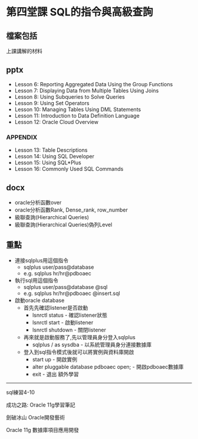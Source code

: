 # 第四堂課 SQL的指令與高級查詢

檔案包括
---
上課講解的材料
## pptx
- Lesson 6: Reporting Aggregated Data Using the Group Functions
- Lesson 7: Displaying Data from Multiple Tables Using Joins
- Lesson 8: Using Subqueries to Solve Queries
- Lesson 9: Using Set Operators
- Lesson 10: Managing Tables Using DML Statements
- Lesson 11: Introduction to Data Definition Language
- Lesson 12: Oracle Cloud Overview
### APPENDIX
- Lesson 13: Table Descriptions
- Lesson 14: Using SQL Developer
- Lesson 15: Using SQL*Plus
- Lesson 16: Commonly Used SQL Commands
## docx
- oracle分析函數over
- oracle分析函數Rank, Dense_rank, row_number
- 級聯查詢(Hierarchical Queries)
- 級聯查詢(Hierarchical Queries)偽列Level

重點
---
- 連接sqlplus用這個指令
	- sqlplus user/pass@database
	- e.g. sqlplus hr/hr@pdboaec
- 執行sql用這個指令
	- sqlplus user/pass@database @sql
	- e.g. sqlplus hr/hr@pdboaec @insert.sql
- 啟動oracle database
	- 首先先確認listener是否啟動
		- lsnrctl status - 確認listener狀態
		- lsnrctl start - 啟動listener
		- lsnrctl shutdown - 關閉listener
	- 再來就是啟動服務了,先以管理員身分登入sqlplus
		- sqlplus / as sysdba - 以系統管理員身分連接數據庫
	- 登入到sql指令模式後就可以將實例與資料庫開啟
		- start up - 開啟實例
		- alter pluggable database pdboaec open; - 開啟pdboaec數據庫
		- exit - 退出
額外學習
---
sql練習4-10

成功之路: Oracle 11g學習筆記

劍破冰山 Oracle開發藝術

Oracle 11g 數據庫項目應用開發
